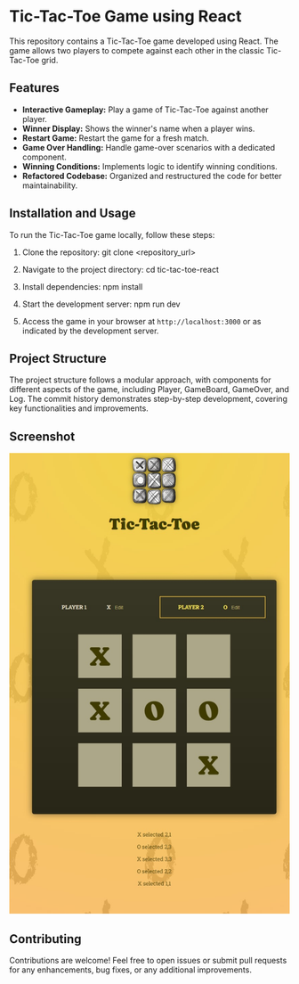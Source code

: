 # Tic-Tac-Toe Game using React

This repository contains a Tic-Tac-Toe game developed using React. The game allows two players to compete against each other in the classic Tic-Tac-Toe grid.

## Features

- **Interactive Gameplay:** Play a game of Tic-Tac-Toe against another player.
- **Winner Display:** Shows the winner's name when a player wins.
- **Restart Game:** Restart the game for a fresh match.
- **Game Over Handling:** Handle game-over scenarios with a dedicated component.
- **Winning Conditions:** Implements logic to identify winning conditions.
- **Refactored Codebase:** Organized and restructured the code for better maintainability.

## Installation and Usage

To run the Tic-Tac-Toe game locally, follow these steps:

1. Clone the repository:
   git clone <repository_url>

2. Navigate to the project directory:
   cd tic-tac-toe-react

3. Install dependencies:
   npm install

4. Start the development server:
   npm run dev

5. Access the game in your browser at `http://localhost:3000` or as indicated by the development server.

## Project Structure

The project structure follows a modular approach, with components for different aspects of the game, including Player, GameBoard, GameOver, and Log. The commit history demonstrates step-by-step development, covering key functionalities and improvements.

## Screenshot

![Gameplay Screenshot](src/assets/gameBoard.png)

## Contributing

Contributions are welcome! Feel free to open issues or submit pull requests for any enhancements, bug fixes, or any additional improvements.
